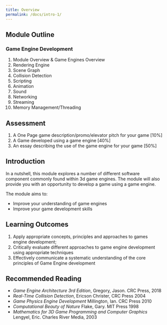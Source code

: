 ```yaml
---
title: Overview
permalink: /docs/intro-1/
---
```


## Module Outline  

### Game Engine Development

1. Module Overview & Game Engines Overview
2. Rendering Engine
3. Scene Graph
4. Collision Detection
5. Scripting
6. Animation
7. Sound
8. Networking
9. Streaming
10. Memory Management/Threading

## Assessment

1. A One Page game description/promo/elevator pitch for your game [10%]
2. A Game developed using a game engine [40%]
3. An essay describing the use of the game engine for your game [50%]


## Introduction

In a nutshell, this module explores a number of different software component commonly found within 3d game engines. The module will also provide you with an opportunity to develop a game using a game engine.   

The module aims to:
* Improve your understanding of game engines
* Improve your game development skills

## Learning Outcomes

1. Apply appropriate concepts, principles and approaches to games engine development;
2. Critically evaluate different approaches to game engine development using appropriate techniques
3. Effectively communicate a systematic understanding of the core principles of Game Engine development

## Recommended Reading

* *Game Engine Architecture 3rd Edition*,  Gregory, Jason. CRC Press, 2018
* *Real-Time Collision Detection*, Ericson Christer, CRC Press 2004
* *Game Physics Engine Development* Millington, Ian. CRC Press 2010
* *Computational Beauty of Nature* Flake, Gary. MIT Press 1998
* *Mathematics for 3D Game Programming and Computer Graphics* Lengyel, Eric. Charles River Media, 2003




